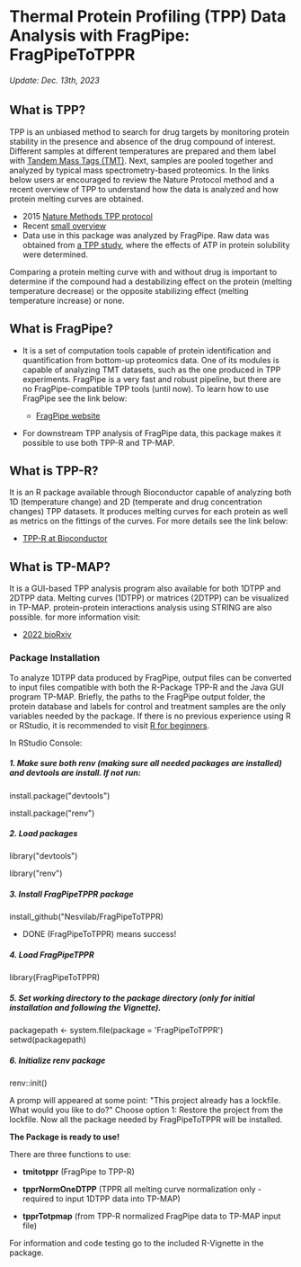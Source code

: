 # Thermal Protein Profiling (TPP) Data Analysis with FragPipe: FragPipeToTPPR
###### Update: Dec. 13th, 2023

## What is TPP?
TPP is an unbiased method to search for drug targets by monitoring protein stability in the presence and absence of the drug compound of interest. Different samples at different temperatures are prepared and them label with [Tandem Mass Tags (TMT)](https://pubs.acs.org/doi/10.1021/ac0262560). Next, samples are pooled together and analyzed by typical mass spectrometry-based proteomics. In the links below users ar encouraged to review the Nature Protocol method and a recent overview of TPP to understand how the data is analyzed and how protein melting curves are obtained. 

  - 2015 [Nature Methods TPP protocol](https://www.nature.com/articles/nprot.2015.101)
  - Recent [small overview](https://pubmed.ncbi.nlm.nih.gov/36368297/)
  - Data use in this package was analyzed by FragPipe. Raw data was obtained from [a TPP study](https://www.nature.com/articles/s41467-019-09107-y), where the effects of ATP in protein solubility were determined.     
  
Comparing a protein melting curve with and without drug is important to determine if the compound had a destabilizing effect on the protein (melting temperature decrease) or the opposite stabilizing effect (melting temperature increase) or none.

## What is FragPipe?
- It is a set of computation tools capable of protein identification and quantification from bottom-up proteomics data. One of its modules is capable of analyzing TMT datasets, such as the one produced in TPP experiments. FragPipe is a very fast and robust pipeline, but there are no FragPipe-compatible TPP tools (until now). To learn how to use FragPipe see the link below:
  
  - [FragPipe website](https://fragpipe.nesvilab.org/docs/tutorial_fragpipe_outputs.html])
  
- For downstream TPP analysis of FragPipe data, this package makes it possible to use both TPP-R and TP-MAP.
  
## What is TPP-R?
It is an R package available through Bioconductor capable of analyzing both 1D (temperature change) and 2D (temperate and drug concentration changes) TPP datasets. It produces melting curves for each protein as well as metrics on the fittings of the curves. For more details see the link below:

  - [TPP-R at Bioconductor](https://bioconductor.org/packages/release/bioc/html/TPP.html)

## What is TP-MAP?
It is a GUI-based TPP analysis program also available for both 1DTPP and 2DTPP data. Melting curves (1DTPP) or matrices (2DTPP) can be visualized in TP-MAP. protein-protein interactions analysis using STRING are also possible. for more information visit:

  - [2022 bioRxiv](https://www.biorxiv.org/content/10.1101/2021.02.22.432361v2)
  
  
### Package Installation

To analyze 1DTPP data produced by FragPipe, output files can be converted to input files compatible with both the R-Package TPP-R and the Java GUI program TP-MAP. Briefly, the paths to the FragPipe output folder, the protein database and labels for control and treatment samples are the only variables needed
 by the package. If there is no previous experience using R or RStudio, it is recommended to visit [R for beginners](https://education.rstudio.com/learn/beginner/).

In RStudio Console:

##### 1. Make sure both renv (making sure all needed packages are installed) and devtools are install. If not run:
install.package("devtools")

install.package("renv")

##### 2. Load packages
library("devtools")

library("renv")


##### 3. Install FragPipeTPPR package
install_github("Nesvilab/FragPipeToTPPR)

* DONE (FragPipeToTPPR) means success!

##### 4. Load FragPipeTPPR
library(FragPipeToTPPR)

##### 5. Set working directory to the package directory (only for initial installation and following the Vignette).
packagepath <- system.file(package = 'FragPipeToTPPR')
setwd(packagepath)

##### 6. Initialize renv package
renv::init()

A promp will appeared at some point: "This project already has a lockfile. What would you like to do?" Choose option 1: Restore the project from the lockfile.
Now all the package needed by FragPipeToTPPR will be installed.

**The Package is ready to use!**

There are three functions to use:

- **tmitotppr** (FragPipe to TPP-R)

- **tpprNormOneDTPP** (TPPR all melting curve normalization only - required to input 1DTPP data into TP-MAP)

- **tpprTotpmap** (from TPP-R normalized FragPipe data to TP-MAP input file)

For information and code testing go to the included R-Vignette in the package.
